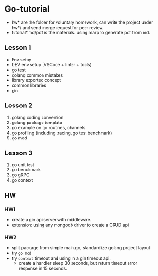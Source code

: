 # Go-tutorial

* hw* are the folder for voluntary homework, can write the project under hw*/ and send merge request for peer review.
* tutorial*.md/pdf is the materials. using marp to generate pdf from md.

## Lesson 1

* Env setup
* DEV env setup (VSCode + linter + tools)
* go test
* golang common mistakes
* library exported concept
* common libraries
* gin

## Lesson 2

1. golang coding convention
2. golang package template
3. go example on go routines, channels
4. go profiling (including tracing, go test benchmark)
5. go mod

## Lesson 3

1. go unit test
1. go benchmark
1. go gRPC
1. go context

## HW

### HW1

* create a gin api server with middleware.
* extension: using any mongodb driver to create a CRUD api

### HW2

* split package from simple main.go, standardlize golang project layout
* try `go mod`
* try `context` timeout and using in a gin timeout api.
  * create a handler sleep 30 seconds, but return timeout error response in 15 seconds.